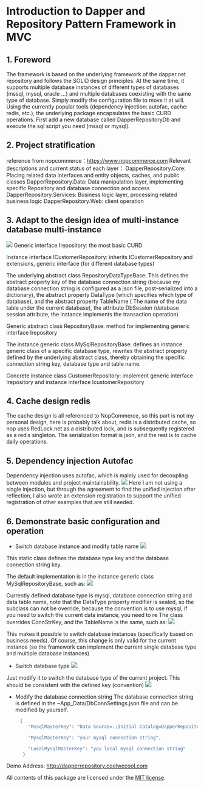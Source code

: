 Introduction to Dapper and Repository Pattern Framework in MVC
=

## 1.	Foreword
The framework is based on the underlying framework of the dapper.net repository and follows the SOLID design principles. At the same time, it supports multiple database instances of different types of databases (mssql, mysql, oracle ...) and multiple databases coexisting with the same type of database. Simply modify the configuration file to move it at will. Using the currently popular tools (dependency injection: autofac, cache: redis, etc.), the underlying package encapsulates the basic CURD operations.
First add a new database called DapperRepositoryDb and execute the sql script you need (mssql or mysql).

 
 ## 2.	Project stratification
reference from nopcommerce：https://www.nopcommerce.com
Relevant descriptions and current status of each layer：
DapperRepository.Core: Placing related data interfaces and entity objects, caches, and public classes
DapperRepository.Data: Data manipulation layer, implementing specific Repository and database connection and access
DapperRepository.Services: Business logic layer, processing related business logic
DapperRepository.Web: client operation

     
 ## 3.	Adapt to the design idea of multi-instance database multi-instance
![](http://gitfile.coolwecool.com/dapperrepository/1.jpg)
Generic interface Irepository<T>: the most basic CURD
    
Instance interface ICustomerRepository: inherits ICustomerRepository and extensions, generic interface (for different database types)

The underlying abstract class RepositoryDataTypeBase: This defines the abstract property key of the database connection string (because my database connection string is configured as a json file, post-serialized into a dictionary), the abstract property DataType (which specifies which type of database), and the abstract property TableName ( The name of the data table under the current database), the attribute DbSession (database session attribute, the instance implements the transaction operation)

Generic abstract class RepositoryBase<T>: method for implementing generic interface Irepository<T>

The instance generic class MySqlRepositoryBase<T>: defines an instance generic class of a specific database type, rewrites the abstract property defined by the underlying abstract class, thereby obtaining the specific connection string key, database type and table name.

Concrete instance class CustomerRepository: implement generic interface Irepository<T> and instance interface IcustomerRepository

 ## 4.	Cache design redis
 The cache design is all referenced to NopCommerce, so this part is not my personal design, here is probably talk about, redis is a distributed cache, so nop uses RedLock.net as a distributed lock, and is subsequently registered as a redis singleton. The serialization format is json, and the rest is to cache daily operations.
 
 ## 5.	Dependency injection Autofac
 Dependency injection uses autofac, which is mainly used for decoupling between modules and project maintainability.
 ![](http://gitfile.coolwecool.com/dapperrepository/2.jpg)
 Here I am not using a single injection, but through the agreement to find the unified injection after reflection, I also wrote an extension registration to support the unified registration of other examples that are still needed.
 
 ## 6.	Demonstrate basic configuration and operation
 * Switch database instance and modify table name
 ![](http://gitfile.coolwecool.com/dapperrepository/3.jpg)
 
 This static class defines the database type key and the database connection string key. 
 
 The default implementation is in the instance generic class MySqlRepositoryBase<T>, such as:
 ![](http://gitfile.coolwecool.com/dapperrepository/4.jpg)
 
 Currently defined database type is mysql, database connection string and data table name, note that the DataType property modifier is sealed, so the subclass can not be override, because the convention is to use mysql, if you need to switch the current data instance, you need to re The class overrides ConnStrKey, and the TableName is the same, such as:
 ![](http://gitfile.coolwecool.com/dapperrepository/4.jpg)
 
 This makes it possible to switch database instances (specifically based on business needs). Of course, this change is only valid for the current instance (so the framework can implement the current single database type and multiple database instances)
 
 * Switch database type
 ![](http://gitfile.coolwecool.com/dapperrepository/5.jpg)
 
 Just modify it to switch the database type of the current project.
This should be consistent with the defined key (convention)
![](http://gitfile.coolwecool.com/dapperrepository/6.jpg)

* Modify the database connection string
The database connection string is defined in the ~App_Data/DbConnSettings.json file and can be modified by yourself.
```c#
     {
        "MssqlMasterKey": "Data Source=.;Initial Catalog=DapperRepositoryDb;Integrated Security=True;",

        "MysqlMasterKey": "your mysql connection string",

        "LocalMysqlMasterKey": "you local mysql connection string"
      }
```

Demo Address: http://dapperrepository.coolwecool.com

All contents of this package are licensed under the [MIT license](https://opensource.org/licenses/MIT).
